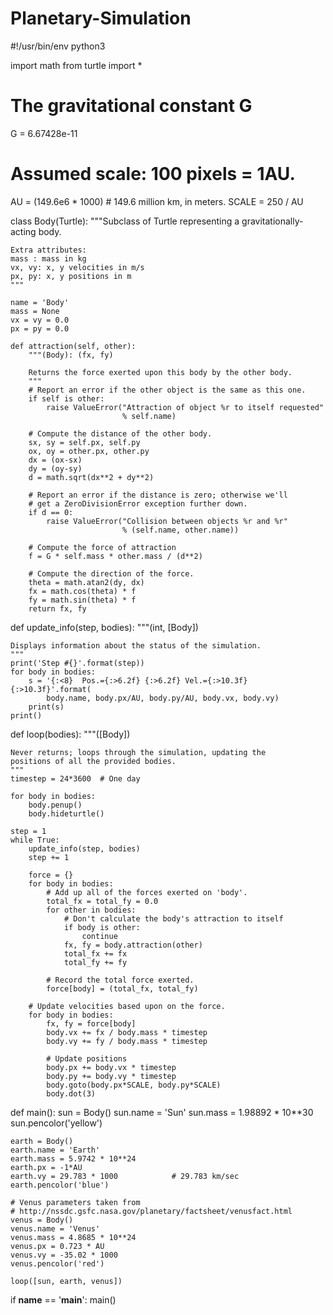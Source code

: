 # Planetary-Simulation

#!/usr/bin/env python3

import math
from turtle import *

# The gravitational constant G
G = 6.67428e-11

# Assumed scale: 100 pixels = 1AU.
AU = (149.6e6 * 1000)     # 149.6 million km, in meters.
SCALE = 250 / AU

class Body(Turtle):
    """Subclass of Turtle representing a gravitationally-acting body.

    Extra attributes:
    mass : mass in kg
    vx, vy: x, y velocities in m/s
    px, py: x, y positions in m
    """
    
    name = 'Body'
    mass = None
    vx = vy = 0.0
    px = py = 0.0
    
    def attraction(self, other):
        """(Body): (fx, fy)

        Returns the force exerted upon this body by the other body.
        """
        # Report an error if the other object is the same as this one.
        if self is other:
            raise ValueError("Attraction of object %r to itself requested"
                             % self.name)

        # Compute the distance of the other body.
        sx, sy = self.px, self.py
        ox, oy = other.px, other.py
        dx = (ox-sx)
        dy = (oy-sy)
        d = math.sqrt(dx**2 + dy**2)

        # Report an error if the distance is zero; otherwise we'll
        # get a ZeroDivisionError exception further down.
        if d == 0:
            raise ValueError("Collision between objects %r and %r"
                             % (self.name, other.name))

        # Compute the force of attraction
        f = G * self.mass * other.mass / (d**2)

        # Compute the direction of the force.
        theta = math.atan2(dy, dx)
        fx = math.cos(theta) * f
        fy = math.sin(theta) * f
        return fx, fy

def update_info(step, bodies):
    """(int, [Body])
    
    Displays information about the status of the simulation.
    """
    print('Step #{}'.format(step))
    for body in bodies:
        s = '{:<8}  Pos.={:>6.2f} {:>6.2f} Vel.={:>10.3f} {:>10.3f}'.format(
            body.name, body.px/AU, body.py/AU, body.vx, body.vy)
        print(s)
    print()

def loop(bodies):
    """([Body])

    Never returns; loops through the simulation, updating the
    positions of all the provided bodies.
    """
    timestep = 24*3600  # One day
    
    for body in bodies:
        body.penup()
        body.hideturtle()

    step = 1
    while True:
        update_info(step, bodies)
        step += 1

        force = {}
        for body in bodies:
            # Add up all of the forces exerted on 'body'.
            total_fx = total_fy = 0.0
            for other in bodies:
                # Don't calculate the body's attraction to itself
                if body is other:
                    continue
                fx, fy = body.attraction(other)
                total_fx += fx
                total_fy += fy

            # Record the total force exerted.
            force[body] = (total_fx, total_fy)

        # Update velocities based upon on the force.
        for body in bodies:
            fx, fy = force[body]
            body.vx += fx / body.mass * timestep
            body.vy += fy / body.mass * timestep

            # Update positions
            body.px += body.vx * timestep
            body.py += body.vy * timestep
            body.goto(body.px*SCALE, body.py*SCALE)
            body.dot(3)


def main():
    sun = Body()
    sun.name = 'Sun'
    sun.mass = 1.98892 * 10**30
    sun.pencolor('yellow')

    earth = Body()
    earth.name = 'Earth'
    earth.mass = 5.9742 * 10**24
    earth.px = -1*AU
    earth.vy = 29.783 * 1000            # 29.783 km/sec
    earth.pencolor('blue')

    # Venus parameters taken from
    # http://nssdc.gsfc.nasa.gov/planetary/factsheet/venusfact.html
    venus = Body()
    venus.name = 'Venus'
    venus.mass = 4.8685 * 10**24
    venus.px = 0.723 * AU
    venus.vy = -35.02 * 1000
    venus.pencolor('red')

    loop([sun, earth, venus])

if __name__ == '__main__':
    main()
